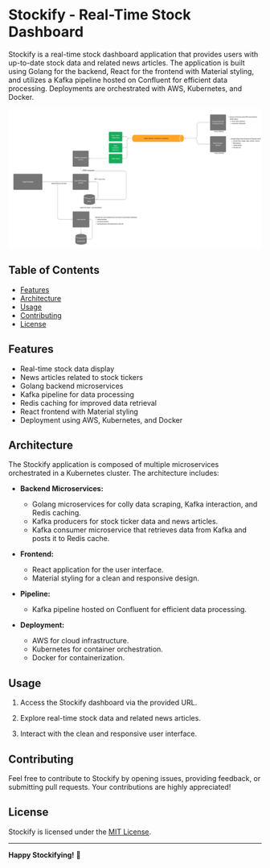 # Stockify - Real-Time Stock Dashboard

Stockify is a real-time stock dashboard application that provides users with up-to-date stock data and related news articles. The application is built using Golang for the backend, React for the frontend with Material styling, and utilizes a Kafka pipeline hosted on Confluent for efficient data processing. Deployments are orchestrated with AWS, Kubernetes, and Docker.

![Screenshot](readmedocs/figma.png)

## Table of Contents

- [Features](#features)
- [Architecture](#architecture)
- [Usage](#usage)
- [Contributing](#contributing)
- [License](#license)

## Features

- Real-time stock data display
- News articles related to stock tickers
- Golang backend microservices
- Kafka pipeline for data processing
- Redis caching for improved data retrieval
- React frontend with Material styling
- Deployment using AWS, Kubernetes, and Docker

## Architecture

The Stockify application is composed of multiple microservices orchestrated in a Kubernetes cluster. The architecture includes:

- **Backend Microservices:**
  - Golang microservices for colly data scraping, Kafka interaction, and Redis caching.
  - Kafka producers for stock ticker data and news articles.
  - Kafka consumer microservice that retrieves data from Kafka and posts it to Redis cache.

- **Frontend:**
  - React application for the user interface.
  - Material styling for a clean and responsive design.

- **Pipeline:**
  - Kafka pipeline hosted on Confluent for efficient data processing.

- **Deployment:**
  - AWS for cloud infrastructure.
  - Kubernetes for container orchestration.
  - Docker for containerization.

## Usage

1. Access the Stockify dashboard via the provided URL.

2. Explore real-time stock data and related news articles.

3. Interact with the clean and responsive user interface.

## Contributing

Feel free to contribute to Stockify by opening issues, providing feedback, or submitting pull requests. Your contributions are highly appreciated!

## License

Stockify is licensed under the [MIT License](LICENSE).

---

**Happy Stockifying!** 🚀
